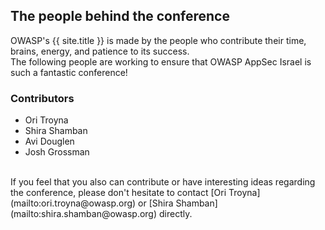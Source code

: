 ---
---

## The people behind the conference

OWASP's {{ site.title }} is made by the people who contribute their time, brains, energy, and patience to its success.   
The following people are working to ensure that OWASP AppSec Israel is such a fantastic conference!  

### Contributors

* Ori Troyna
* Shira Shamban
* Avi Douglen
* Josh Grossman

<!--<a id="sched-embed" href="https://{{ site.sched }}/directory/artists" data-sched-bg="dark" data-sched-sidebar="no">View the {{ site.title }} schedule &amp; directory.</a><script type="text/javascript" src="https://{{ site.sched }}/js/embed.js"></script> -->

<br/>
If you feel that you also can contribute or have interesting ideas regarding the conference,   
please don't hesitate to contact [Ori Troyna](mailto:ori.troyna@owasp.org) or [Shira Shamban](mailto:shira.shamban@owasp.org) directly.
